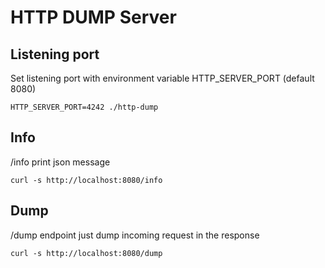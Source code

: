 # HTTP DUMP Server

## Listening port

Set listening port with environment variable HTTP_SERVER_PORT (default 8080)
```
HTTP_SERVER_PORT=4242 ./http-dump
```

## Info
/info print json message
```
curl -s http://localhost:8080/info
```

## Dump
/dump endpoint just dump incoming request in the response
```
curl -s http://localhost:8080/dump
```
